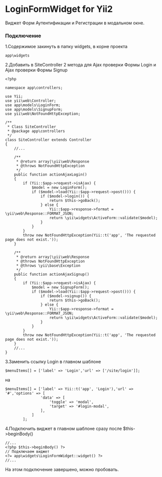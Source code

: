# LoginFormWidget for Yii2

Виджет Форм Аутентификации и Регистрации в модальном окне.

### Подключение
1.Содержимое закинуть в папку widgets, в корне проекта
```
app\widgets
```
2.Добавить в SiteController 2 метода для Ajax проверки Формы Login и Ajax проверки Формы Signup
```
<?php

namespace app\controllers;

use Yii;
use yii\web\Controller;
use app\models\LoginForm;
use app\models\SignupForm;
use yii\web\NotFoundHttpException;

/**
 * Class SiteController
 * @package app\controllers
 */
class SiteController extends Controller
{
	//...

	/**
	 * @return array|\yii\web\Response
	 * @throws NotFoundHttpException
	 */
	public function actionAjaxLogin()
	{
	    if (Yii::$app->request->isAjax) {
	        $model = new LoginForm();
	        if ($model->load(Yii::$app->request->post())) {
	            if ($model->login()) {
	                return $this->goBack();
	            } else {
	                Yii::$app->response->format = \yii\web\Response::FORMAT_JSON;
	                return \yii\widgets\ActiveForm::validate($model);
	            }
	        }
	    }
	    throw new NotFoundHttpException(Yii::t('app', 'The requested page does not exist.'));
	}

    /**
     * @return array|\yii\web\Response
     * @throws NotFoundHttpException
     * @throws \yii\base\Exception
     */
    public function actionAjaxSignup()
    {
        if (Yii::$app->request->isAjax) {
            $model = new SignupForm();
            if ($model->load(Yii::$app->request->post())) {
                if ($model->signup()) {
                    return $this->goBack();
                } else {
                    Yii::$app->response->format = \yii\web\Response::FORMAT_JSON;
                    return \yii\widgets\ActiveForm::validate($model);
                }
            }
        }
        throw new NotFoundHttpException(Yii::t('app', 'The requested page does not exist.'));
    }
    //...
}
```
3.Заменить ссылку Login в главном шаблоне
```
$menuItems[] = ['label' => 'Login','url' => ['/site/login']];
```
на
```
$menuItems[] = ['label' => Yii::t('app', 'Login'),'url' => '#','options' => [
                'data' => [
                    'toggle' => 'modal',
                    'target' => '#login-modal',
                ],
            ]
        ];
```
4.Подключить виджет в главном шаблоне сразу после  $this->beginBody()
```
//...
<?php $this->beginBody() ?>
// Подключаем виджет
<?= app\widgets\LoginFormWidget::widget() ?>
//...
```
На этом подключение завершено, можно пробовать.
